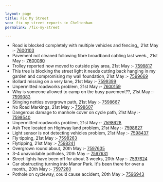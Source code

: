 ```yaml
---

layout: page
title: Fix My Street
seo: fix my street reports in Cheltenham
permalink: /fix-my-street

---
```


<!-- fix_marker starts -->

- Road is blocked completely with multiple vehicles and fencing,, 21st May :- [7600103](https://www.fixmystreet.com/report/7600103)
- Pavement not cleaned following fibre broadband cabling last week., 21st May :- [7600080](https://www.fixmystreet.com/report/7600080)
- Trolley reported now moved to outside play area, 21st May :- [7599817](https://www.fixmystreet.com/report/7599817)
- This tree is blocking the street light it needs cutting back hanging in my garden and compromising my wall foundation, 21st May :- [7599669](https://www.fixmystreet.com/report/7599669)
- Bollard missing on a very lane, 21st May :- [7599399](https://www.fixmystreet.com/report/7599399)
- Unpermitted roadworks problem, 21st May :- [7600159](https://www.fixmystreet.com/report/7600159)
- Why is someone allowed to camp on the busy pavement??, 21st May :- [7599083](https://www.fixmystreet.com/report/7599083)
- Stinging nettles overgrown path, 21st May :- [7598667](https://www.fixmystreet.com/report/7598667)
- No Road Markings, 21st May :- [7598607](https://www.fixmystreet.com/report/7598607)
- Dangerous damage to manhole cover on cycle path, 21st May :- [7598540](https://www.fixmystreet.com/report/7598540)
- Unpermitted roadworks problem, 21st May :- [7598628](https://www.fixmystreet.com/report/7598628)
- Ash Tree located on Highway land problem, 21st May :- [7598627](https://www.fixmystreet.com/report/7598627)
- Light sensor is not detecting vehicles problem, 21st May :- [7598437](https://www.fixmystreet.com/report/7598437)
- Fly tipping, 21st May :- [7598263](https://www.fixmystreet.com/report/7598263)
- Flytipping, 21st May :- [7598241](https://www.fixmystreet.com/report/7598241)
- Overgrown round about, 20th May :- [7597635](https://www.fixmystreet.com/report/7597635)
- 3-4 unavoidable potholes, 20th May :- [7597631](https://www.fixmystreet.com/report/7597631)
- Street lights have been off for about 3 weeks, 20th May :- [7597624](https://www.fixmystreet.com/report/7597624)
- Car obstructing turning into Manor Park. It's been there for over a month., 20th May :- [7597260](https://www.fixmystreet.com/report/7597260)
- Pothole on cycleway, could cause accident, 20th May :- [7596943](https://www.fixmystreet.com/report/7596943)

<!-- fix_marker ends -->